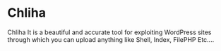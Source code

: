 # Chliha
Chliha It is a beautiful and accurate tool for exploiting WordPress sites through which you can upload anything like Shell, Index, FilePHP Etc....
